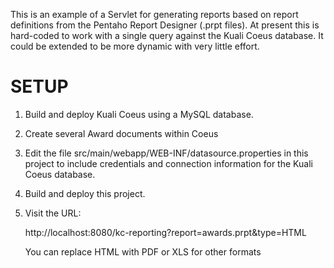 This is an example of a Servlet for generating reports based on report definitions from
the Pentaho Report Designer (.prpt files). At present this is hard-coded to work with
a single query against the Kuali Coeus database. It could be extended to be more dynamic
with very little effort.

SETUP
=====

1. Build and deploy Kuali Coeus using a MySQL database.

2. Create several Award documents within Coeus

3. Edit the file src/main/webapp/WEB-INF/datasource.properties in this project to include
   credentials and connection information for the Kuali Coeus database.
   
4. Build and deploy this project.

5. Visit the URL:

    http://localhost:8080/kc-reporting?report=awards.prpt&type=HTML
    
   You can replace HTML with PDF or XLS for other formats